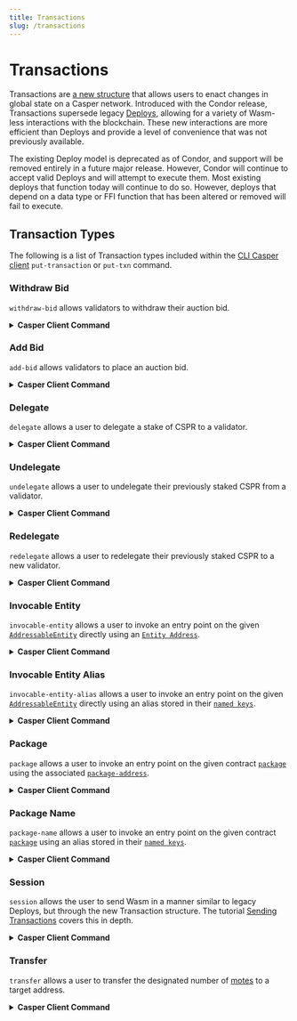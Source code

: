 ```yaml
---
title: Transactions
slug: /transactions
---
```


# Transactions

Transactions are [a new structure](../developers/json-rpc/types_chain.md#transaction) that allows users to enact changes in global state on a Casper network. Introduced with the Condor release, Transactions supersede legacy [Deploys](./glossary/D.md#deploy-deploy), allowing for a variety of Wasm-less interactions with the blockchain. These new interactions are more efficient than Deploys and provide a level of convenience that was not previously available.

The existing Deploy model is deprecated as of Condor, and support will be removed entirely in a future major release. However, Condor will continue to accept valid Deploys and will attempt to execute them. Most existing deploys that function today will continue to do so. However, deploys that depend on a data type or FFI function that has been altered or removed will fail to execute.

## Transaction Types

The following is a list of Transaction types included within the [CLI Casper client](https://github.com/casper-ecosystem/casper-client-rs/tree/dev) `put-transaction` or `put-txn` command.

### Withdraw Bid

`withdraw-bid` allows validators to withdraw their auction bid.

<details>
<summary><b>Casper Client Command</b></summary>

```json

casper-client put-txn withdraw-bid
/// The public key of the bidder.
  --public-key <FORMATTED STRING or PATH>
/// The amount in motes to be withdrawn.
  --transaction-amount <INTEGER>
/// The maximum gas price that the user is willing to pay for this transaction.
  --gas-price-tolerance <INTEGER>
/// The path to the local secret key file, or the [`initiator address`](../developers/json-rpc/types_chain.md#initiatoraddr) sending the transaction.
  <--secret-key <PATH>|--initiator-address <HEX STRING>>

```

</details>

### Add Bid

`add-bid` allows validators to place an auction bid.

<details>
<summary><b>Casper Client Command</b></summary>

```json

casper-client put-txn add-bid
/// The [delegation rate](../concepts/economics/staking.md#delegation-rate) for delegators staking on to this validator.
  --delegation-rate <INTEGER>
/// The public key of the bidder.
  --public-key <FORMATTED STRING or PATH>
/// The amount in motes to be bid.
  --transaction-amount <INTEGER>
/// The minimum amount of motes that a delegator can stake to this validator.
  --minimum-delegation-amount <INTEGER>
/// The maximum amount of motes that a delegator can stake to this validator.
  --maximum-delegation-amount <INTEGER>
/// The maximum gas price that the user is willing to pay for this transaction.
  --gas-price-tolerance <INTEGER>
/// The path to the local secret key file, or the [`initiator address`](../developers/json-rpc/types_chain.md#initiatoraddr) sending the transaction.
  <--secret-key <PATH>|--initiator-address <HEX STRING>>

```
</details>

### Delegate

`delegate` allows a user to delegate a stake of CSPR to a validator.

<details>
<summary><b>Casper Client Command</b></summary>

```json

casper-client put-txn delegate
/// The delegator's public key.
  --delegator <STRING>
/// The validator's public key.
  --validator <STRING>
/// The amount in motes to stake with this validator.
  --transaction-amount <INTEGER>
/// The maximum gas price that the user is willing to pay for this transaction.
  --gas-price-tolerance <INTEGER>
/// The path to the local secret key file, or the [`initiator address`](../developers/json-rpc/types_chain.md#initiatoraddr) sending the transaction.
  <--secret-key <PATH>|--initiator-address <HEX STRING>>

```

</details>

### Undelegate

`undelegate` allows a user to undelegate their previously staked CSPR from a validator.

<details>
<summary><b>Casper Client Command</b></summary>

```json

casper-client put-txn undelegate
/// The delegator's public key.
  --delegator <STRING>
/// The validator's public key.
  --validator <STRING>
/// The amount in motes to undelegate from this validator.
  --transaction-amount <INTEGER>
/// The maximum gas price that the user is willing to pay for this transaction. 
  --gas-price-tolerance <INTEGER>
/// The path to the local secret key file, or the [`initiator address`](../developers/json-rpc/types_chain.md#initiatoraddr) sending the transaction.
  <--secret-key <PATH>|--initiator-address <HEX STRING>>

```

</details>

### Redelegate

`redelegate` allows a user to redelegate their previously staked CSPR to a new validator.

<details>
<summary><b>Casper Client Command</b></summary>

```json

casper-client put-txn redelegate
/// The delegator's public key.
  --delegator <STRING>
/// The old validator's public key.
  --validator <STRING>
/// The new validator's public key.
  --new-validator <STRING>
/// The amount in motes to redelegate from the old validator to the new validator.
  --transaction-amount <INTEGER>
/// The maximum gas price that the user is willing to pay for this transaction. 
  --gas-price-tolerance <INTEGER>
/// The path to the local secret key file, or the [`initiator address`](../developers/json-rpc/types_chain.md#initiatoraddr) sending the transaction.
  <--secret-key <PATH>|--initiator-address <HEX STRING>>

```

</details>

### Invocable Entity

`invocable-entity` allows a user to invoke an entry point on the given [`AddressableEntity`](./addressable-entity.md) directly using an [`Entity Address`](./key-types.md#addressableentity).

<details>
<summary><b>Casper Client Command</b></summary>

```json

casper-client put-txn invocable-entity
/// The [`entity-hash`](../developers/json-rpc/types_chain.md#addressableentityhash) of the entity to invoke.
  --entity-address <FORMATTED STRING or PATH>
/// The entry point on the invocable entity.
  --session-entry-point <NAME>
/// The maximum gas price that the user is willing to pay for this transaction.
  --gas-price-tolerance <INTEGER>
/// The path to the local secret key file, or the [`initiator address`](../developers/json-rpc/types_chain.md#initiatoraddr) sending the transaction.
  <--secret-key <PATH>|--initiator-address <HEX STRING>>

```

</details>

### Invocable Entity Alias

`invocable-entity-alias` allows a user to invoke an entry point on the given [`AddressableEntity`](./addressable-entity.md) directly using an alias stored in their [`named keys`](./glossary/N.md#namedkeys-named-keys).

<details>
<summary><b>Casper Client Command</b></summary>

```json

casper-client put-txn invocable-entity-alias
/// The entity alias stored in the calling entity's named keys.
  --entity-alias <STRING>
/// The entry point on the invocable entity. 
  --session-entry-point <NAME>
/// The maximum gas price that the user is willing to pay for this transaction.
  --gas-price-tolerance <INTEGER>
/// The path to the local secret key file, or the [`initiator address`](../developers/json-rpc/types_chain.md#initiatoraddr) sending the transaction.
  <--secret-key <PATH>|--initiator-address <HEX STRING>>

```

</details>

### Package

`package` allows a user to invoke an entry point on the given contract [`package`](../developers/writing-onchain-code/upgrading-contracts.md#the-contract-package) using the associated [`package-address`](./key-types.md#package).

<details>
<summary><b>Casper Client Command</b></summary>

```json 

casper-client put-txn package
/// The address of the contract package.
  --package-address <FORMATTED STRING or PATH>
/// The entry point to invoke on the package.
  --session-entry-point <NAME>
/// The maximum gas price that the user is willing to pay for this transaction.
  --gas-price-tolerance <INTEGER>
/// The path to the local secret key file, or the [`initiator address`](../developers/json-rpc/types_chain.md#initiatoraddr) sending the transaction.
  <--secret-key <PATH>|--initiator-address <HEX STRING>>

```

</details>

### Package Name

`package-name` allows a user to invoke an entry point on the given contract [`package`](../developers/writing-onchain-code/upgrading-contracts.md#the-contract-package) using an alias stored in their [`named keys`](./glossary/N.md#namedkeys-named-keys).

<details>
<summary><b>Casper Client Command</b></summary>

```json

casper-client put-txn package-name
/// The package alias stored in the calling entity's named keys.
  --package-alias <STRING>
/// The entry point to invoke on the package.
  --session-entry-point <NAME>
/// The maximum gas price that the user is willing to pay for this transaction.
  --gas-price-tolerance <INTEGER>
/// The path to the local secret key file, or the [`initiator address`](../developers/json-rpc/types_chain.md#initiatoraddr) sending the transaction.
  <--secret-key <PATH>|--initiator-address <HEX STRING>>

```

</details>

### Session

`session` allows the user to send Wasm in a manner similar to legacy Deploys, but through the new Transaction structure. The tutorial [Sending Transactions](../developers/cli/sending-transactions.md) covers this in depth.

<details>
<summary><b>Casper Client Command</b></summary>

```json

casper-client put-txn session
/// The local path pointing to Wasm that will be sent to global state.
  --transaction-path <PATH>
/// An entry point on a previously installed contract, if applicable.
  --session-entry-point <NAME>
/// The category of the Transaction, in decreasing size order.
  --category <install-upgrade|large|medium|small>
/// The maximum gas price that the user is willing to pay for this transaction.
  --gas-price-tolerance <INTEGER>
/// The path to the local secret key file, or the [`initiator address`](../developers/json-rpc/types_chain.md#initiatoraddr) sending the transaction.
  <--secret-key <PATH>|--initiator-address <HEX STRING>>

```

</details>

### Transfer

`transfer` allows a user to transfer the designated number of [motes](./glossary/M.md#motes-motes) to a target address.

<details>
<summary><b>Casper Client Command</b></summary>

```json

casper-client put-txn transfer
/// The recipient of the transfer.
  --target <FORMATTED STRING>
/// The amount in motes to be transferred.
  --transfer-amount <INTEGER>
/// The maximum gas price that the user is willing to pay for this transaction.
  --gas-price-tolerance <INTEGER>
/// The path to the local secret key file, or the [`initiator address`](../developers/json-rpc/types_chain.md#initiatoraddr) sending the transaction.
  <--secret-key <PATH>|--initiator-address <HEX STRING>>

```

  </details>